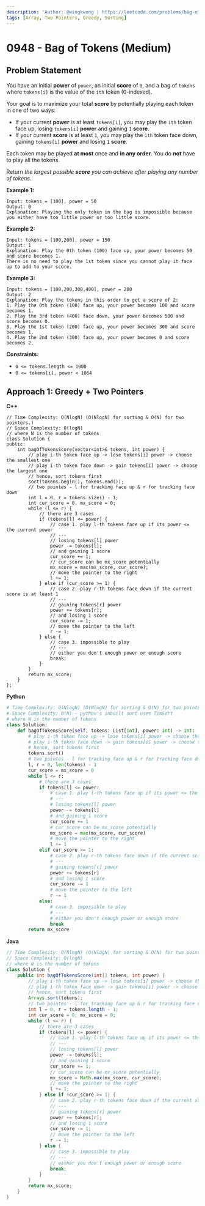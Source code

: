 ```yaml
---
description: 'Author: @wingkwong | https://leetcode.com/problems/bag-of-tokens/'
tags: [Array, Two Pointers, Greedy, Sorting]
---
```


# 0948 - Bag of Tokens (Medium) 

## Problem Statement

You have an initial **power** of `power`, an initial **score** of `0`, and a bag of `tokens` where `tokens[i]` is the value of the `ith` token (0-indexed).

Your goal is to maximize your total **score** by potentially playing each token in one of two ways:

- If your current **power** is at least `tokens[i]`, you may play the `ith` token face up, losing `tokens[i]` **power** and gaining `1` **score**.
- If your current **score** is at least `1`, you may play the `ith` token face down, gaining `tokens[i]` **power** and losing `1` **score**.

Each token may be played **at most** once and **in any order**. You do **not** have to play all the tokens.

Return *the largest possible **score** you can achieve after playing any number of tokens*.

**Example 1:**

```
Input: tokens = [100], power = 50
Output: 0
Explanation: Playing the only token in the bag is impossible because you either have too little power or too little score.
```

**Example 2:**

```
Input: tokens = [100,200], power = 150
Output: 1
Explanation: Play the 0th token (100) face up, your power becomes 50 and score becomes 1.
There is no need to play the 1st token since you cannot play it face up to add to your score.
```

**Example 3:**

```
Input: tokens = [100,200,300,400], power = 200
Output: 2
Explanation: Play the tokens in this order to get a score of 2:
1. Play the 0th token (100) face up, your power becomes 100 and score becomes 1.
2. Play the 3rd token (400) face down, your power becomes 500 and score becomes 0.
3. Play the 1st token (200) face up, your power becomes 300 and score becomes 1.
4. Play the 2nd token (300) face up, your power becomes 0 and score becomes 2.
```

**Constraints:**

- `0 <= tokens.length <= 1000`
- `0 <= tokens[i], power < 1064`

## Approach 1: Greedy + Two Pointers

**C++**

<SolutionAuthor name="@wingkwong"/>

```
// Time Complexity: O(NlogN) (O(NlogN) for sorting & O(N) for two pointers.)
// Space Complexity: O(logN)
// where N is the number of tokens
class Solution {
public:
    int bagOfTokensScore(vector<int>& tokens, int power) {
        // play i-th token face up -> lose tokens[i] power -> choose the smallest one
        // play i-th token face down -> gain tokens[i] power -> choose the largest one
        // hence, sort tokens first
        sort(tokens.begin(), tokens.end());
        // two pointes - l for tracking face up & r for tracking face down
        int l = 0, r = tokens.size() - 1;
        int cur_score = 0, mx_score = 0;
        while (l <= r) {
            // there are 3 cases
            if (tokens[l] <= power) {
                // case 1. play l-th tokens face up if its power <= the current power
                // ---
                // losing tokens[l] power
                power -= tokens[l];
                // and gaining 1 score
                cur_score += 1;
                // cur_score can be mx_score potentially
                mx_score = max(mx_score, cur_score);
                // move the pointer to the right
                l += 1;
            } else if (cur_score >= 1) {
                // case 2. play r-th tokens face down if the current score is at least 1
                // ---
                // gaining tokens[r] power
                power += tokens[r];
                // and losing 1 score
                cur_score -= 1;
                // move the pointer to the left
                r -= 1;
            } else {
                // case 3. impossible to play
				// ---
                // either you don't enough power or enough score
                break;
            }
        }
        return mx_score;
    }
};
```


**Python**

<SolutionAuthor name="@wingkwong"/>

```py
# Time Complexity: O(NlogN) (O(NlogN) for sorting & O(N) for two pointers.)
# Space Complexity: O(N) - python's inbuilt sort uses TimSort
# where N is the number of tokens
class Solution:
    def bagOfTokensScore(self, tokens: List[int], power: int) -> int:
        # play i-th token face up -> lose tokens[i] power -> choose the smallest one
        # play i-th token face down -> gain tokens[i] power -> choose the largest one
        # hence, sort tokens first
        tokens.sort()
        # two pointes - l for tracking face up & r for tracking face down
        l, r = 0, len(tokens) - 1
        cur_score = mx_score = 0
        while l <= r:
            # there are 3 cases
            if tokens[l] <= power:
                # case 1. play l-th tokens face up if its power <= the current power
                # ---
                # losing tokens[l] power
                power -= tokens[l]
                # and gaining 1 score
                cur_score += 1
                # cur_score can be mx_score potentially
                mx_score = max(mx_score, cur_score)
                # move the pointer to the right
                l += 1
            elif cur_score >= 1:
                # case 2. play r-th tokens face down if the current score is at least 1
                # ---
                # gaining tokens[r] power
                power += tokens[r]
                # and losing 1 score
                cur_score -= 1
                # move the pointer to the left
                r -= 1
            else:
                # case 3. impossible to play
                # ---
                # either you don't enough power or enough score
                break
        return mx_score
```

**Java**

<SolutionAuthor name="@wingkwong"/>

```java
// Time Complexity: O(NlogN) (O(NlogN) for sorting & O(N) for two pointers.)
// Space Complexity: O(logN)
// where N is the number of tokens
class Solution {
    public int bagOfTokensScore(int[] tokens, int power) {
        // play i-th token face up -> lose tokens[i] power -> choose the smallest one
        // play i-th token face down -> gain tokens[i] power -> choose the largest one
        // hence, sort tokens first
        Arrays.sort(tokens);
        // two pointes - l for tracking face up & r for tracking face down
        int l = 0, r = tokens.length - 1;
        int cur_score = 0, mx_score = 0;
        while (l <= r) {
            // there are 3 cases
            if (tokens[l] <= power) {
                // case 1. play l-th tokens face up if its power <= the current power
                // ---
                // losing tokens[l] power
                power -= tokens[l];
                // and gaining 1 score
                cur_score += 1;
                // cur_score can be mx_score potentially
                mx_score = Math.max(mx_score, cur_score);
                // move the pointer to the right
                l += 1;
            } else if (cur_score >= 1) {
                // case 2. play r-th tokens face down if the current score is at least 1
                // ---
                // gaining tokens[r] power
                power += tokens[r];
                // and losing 1 score
                cur_score -= 1;
                // move the pointer to the left
                r -= 1;
            } else {
                // case 3. impossible to play
                // ---
                // either you don't enough power or enough score
                break;
            }
        }
        return mx_score;
    }
}
```